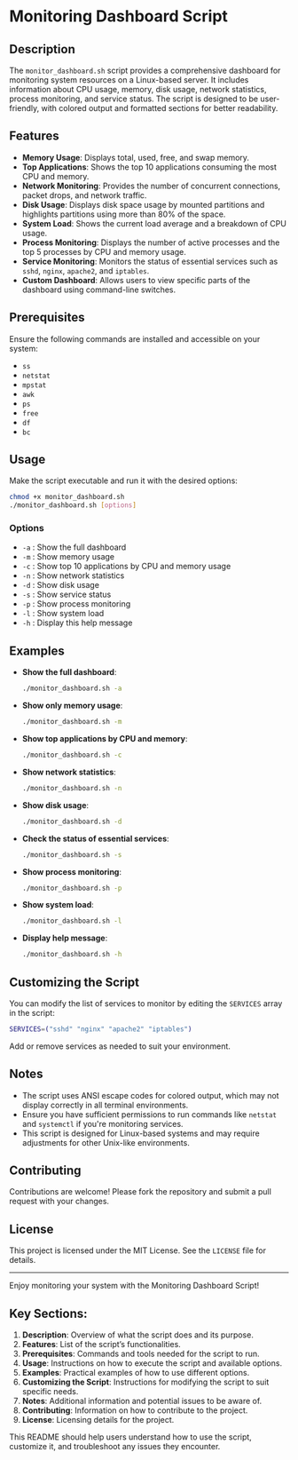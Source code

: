 # Monitoring Dashboard Script

## Description

The `monitor_dashboard.sh` script provides a comprehensive dashboard for monitoring system resources on a Linux-based server. It includes information about CPU usage, memory, disk usage, network statistics, process monitoring, and service status. The script is designed to be user-friendly, with colored output and formatted sections for better readability.

## Features

- **Memory Usage**: Displays total, used, free, and swap memory.
- **Top Applications**: Shows the top 10 applications consuming the most CPU and memory.
- **Network Monitoring**: Provides the number of concurrent connections, packet drops, and network traffic.
- **Disk Usage**: Displays disk space usage by mounted partitions and highlights partitions using more than 80% of the space.
- **System Load**: Shows the current load average and a breakdown of CPU usage.
- **Process Monitoring**: Displays the number of active processes and the top 5 processes by CPU and memory usage.
- **Service Monitoring**: Monitors the status of essential services such as `sshd`, `nginx`, `apache2`, and `iptables`.
- **Custom Dashboard**: Allows users to view specific parts of the dashboard using command-line switches.

## Prerequisites

Ensure the following commands are installed and accessible on your system:
- `ss`
- `netstat`
- `mpstat`
- `awk`
- `ps`
- `free`
- `df`
- `bc`

## Usage

Make the script executable and run it with the desired options:

```bash
chmod +x monitor_dashboard.sh
./monitor_dashboard.sh [options]
```

### Options

- `-a` : Show the full dashboard
- `-m` : Show memory usage
- `-c` : Show top 10 applications by CPU and memory usage
- `-n` : Show network statistics
- `-d` : Show disk usage
- `-s` : Show service status
- `-p` : Show process monitoring
- `-l` : Show system load
- `-h` : Display this help message

## Examples

- **Show the full dashboard**:

    ```bash
    ./monitor_dashboard.sh -a
    ```

- **Show only memory usage**:

    ```bash
    ./monitor_dashboard.sh -m
    ```

- **Show top applications by CPU and memory**:

    ```bash
    ./monitor_dashboard.sh -c
    ```

- **Show network statistics**:

    ```bash
    ./monitor_dashboard.sh -n
    ```

- **Show disk usage**:

    ```bash
    ./monitor_dashboard.sh -d
    ```

- **Check the status of essential services**:

    ```bash
    ./monitor_dashboard.sh -s
    ```

- **Show process monitoring**:

    ```bash
    ./monitor_dashboard.sh -p
    ```

- **Show system load**:

    ```bash
    ./monitor_dashboard.sh -l
    ```

- **Display help message**:

    ```bash
    ./monitor_dashboard.sh -h
    ```

## Customizing the Script

You can modify the list of services to monitor by editing the `SERVICES` array in the script:

```bash
SERVICES=("sshd" "nginx" "apache2" "iptables")
```

Add or remove services as needed to suit your environment.

## Notes

- The script uses ANSI escape codes for colored output, which may not display correctly in all terminal environments.
- Ensure you have sufficient permissions to run commands like `netstat` and `systemctl` if you're monitoring services.
- This script is designed for Linux-based systems and may require adjustments for other Unix-like environments.

## Contributing

Contributions are welcome! Please fork the repository and submit a pull request with your changes.

## License

This project is licensed under the MIT License. See the `LICENSE` file for details.

---

Enjoy monitoring your system with the Monitoring Dashboard Script!

## Key Sections:

1. **Description**: Overview of what the script does and its purpose.
2. **Features**: List of the script’s functionalities.
3. **Prerequisites**: Commands and tools needed for the script to run.
4. **Usage**: Instructions on how to execute the script and available options.
5. **Examples**: Practical examples of how to use different options.
6. **Customizing the Script**: Instructions for modifying the script to suit specific needs.
7. **Notes**: Additional information and potential issues to be aware of.
8. **Contributing**: Information on how to contribute to the project.
9. **License**: Licensing details for the project.

This README should help users understand how to use the script, customize it, and troubleshoot any issues they encounter.

